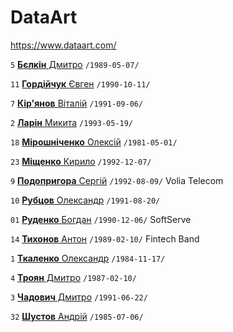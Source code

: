# DataArt

https://www.dataart.com/

`5` [**Бєлкін** Дмитро](/players/belkin.dmytro.19890507.jpg) `/1989-05-07/`

`11` [**Гордійчук** Євген](/players/hordiichuk.yevhen.19901011.jpg) `/1990-10-11/`

`7` [**Кір'янов** Віталій](/players/kirianov.vitalii.19910906.jpg) `/1991-09-06/`

`2` [**Ларін** Микита](/players/larin.mykyta.19930519.jpg) `/1993-05-19/`

`18` [**Мірошніченко** Олексій](/players/miroshnichenko.oleksii.19810501.jpg) `/1981-05-01/`

`23` [**Міщенко** Кирило](/players/mishchenko.kyrylo.19921207.jpg) `/1992-12-07/`

`9` [**Подопригора** Сергій](/players/podopryhora.serhii.19920809.jpg) `/1992-08-09/` Volia Telecom

`10` [**Рубцов** Олександр](/players/rubtsov.oleksandr.19910820.jpg) `/1991-08-20/`

`01` [**Руденко** Богдан](/players/rudenko.bohdan.19901206.jpg) `/1990-12-06/` SoftServe

`14` [**Тихонов** Антон](/players/tykhonov.anton.19890210.jpg) `/1989-02-10/` Fintech Band

`1` [**Ткаленко** Олександр](/players/tkalenko.oleksandr.19841117.jpg) `/1984-11-17/`

`4` [**Троян** Дмитро](/players/troian.dmytro.19870210.jpg) `/1987-02-10/`

`3` [**Чадович** Дмитро](/players/chadovych.dmytro.19910622.jpg) `/1991-06-22/`

`32` [**Шустов** Андрій](/players/shustov.andrii.19850706.jpg) `/1985-07-06/`



